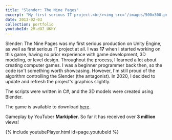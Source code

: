 ```yaml
---
title: "Slender: The Nine Pages"
excerpt: "My first serious IT project.<br/><img src='/images/500x300.png'>"
date: 2013-02-03
collection: portfolio
youtubeId: 2M-dO7_UKhY
---
```


Slender: The Nine Pages was my first serious production on Unity Engine, as well as first serious IT project at all.
I was **17** when I started working on this game, having no prior experience with game development, 3D modeling, or level design.
Throughout the process, I learned a lot about creating computer games.
I was a beginner programmer back then, so the code isn't something worth showcasing.
However, I'm still proud of the algorithm controlling the Slender (the antagonist).
In 2020, I decided to update and refresh the project's graphics slightly.

The scripts were written in C#, and the 3D models were created using Blender.

The game is available to download [here](https://www.indiedb.com/games/slender-the-nine-pages).

Gameplay by YouTuber **Markiplier**. So far it has received over **3 million** views!

{% include youtubePlayer.html id=page.youtubeId %}